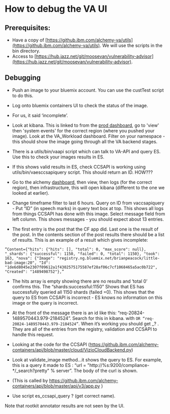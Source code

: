 # How to debug the VA UI

## Prerequisites:
* Have a copy of [https://github.ibm.com/alchemy-va/utils](https://github.ibm.com/alchemy-va/utils). We will use the scripts in the bin directory.
* Access to [https://hub.jazz.net/git/moosevan/vulnerability-advisor](https://hub.jazz.net/git/moosevan/vulnerability-advisor). 

## Debugging
- Push an image to your bluemix account. You can use the custTest script to do this.

- Log onto bluemix containers UI to check the status of the image.

- For us, it said ‘incomplete’. 

- Look at kibana. This is linked to from the [prod dashboard](https://alchemy-prod.hursley.ibm.com/), go to 'view' then 'system events' for the correct region (where you pushed your image). Look at the VA_Workload dashboard. Filter on your namespace - this should show the image going through all the VA backend stages.

- There is a utils/bin/vaapi script which can talk to VA-API and query ES. Use this to check your images results in ES.

- If this shows valid results in ES, check CCSAPI is working using utils/bin/vaesccsapiquery script. This should return an ID. HOW???

- Go to the alchemy [dashboard](https://alchemy-prod.hursley.ibm.com/), then view, then logs (for the correct region), then infrastructure, this will open kibana (different to the one we looked at earlier). 

- Change timeframe filter to last 6 hours. Query on ID from vaccsapiquery - Put “ID” (in speech marks) in query text box at top. This shows all logs from things CCSAPI has done with this image. Select message field from left column. This shows messages - you should expect about 13 entries. 

- The first entry is the post that the CF app did. Last one is the result of the post. In the contents section of the post results there should be a list of results. This is an example of a result which gives incomplete: 

```
“Content={"hits": {"hits": [], "total": 0, "max_score": null}, "_shards": {"successful": 1150, "failed": 0, "total": 1150}, "took": 163, "nova": {"Image": "registry.ng.bluemix.net/brianpeacock/little-bad-image:20", "Id": "1de6d8045e2307f09612a1f4302575175587ef28af06c7cf1068465a5ac0b722", "Created": "1489498752"},”
```

- The hits array is empty showing there are no results and ‘total 0’ confirms this. The “shards:successful:1150” Shows that ES has successfully queried all 1150 shards (failed =0). This shows that the query to ES from CCSAPI is incorrect - ES knows no information on this image or the query is incorrect. 

- At the front of the message there is an id like this: “req-20824-1489570443.979-2184524”. Search for this in kibana. with ` OR “req-20824-1489570443.979-2184524” `. When it’s working you should get _? . They are all of the entries from the registry, validation and CCSAPI to handle this request. 
- Looking at the code for the CCSAPI (https://github.ibm.com/alchemy-containers/api/blob/master/cloud/VizioCloudBackend.py) 
- Look at validate_image method…it shows the query to ES. For example, this is a query it made to ES : “url = "http://%s:9200/compliance-*/_search?pretty" % server”. The body of the curl is shown.
- (This is called by https://github.ibm.com/alchemy-containers/api/blob/master/api/v3/app.py )
- Use script es_ccsapi_query ? (get correct name). 



Note that rootkit annotator results are not seen by the UI.

